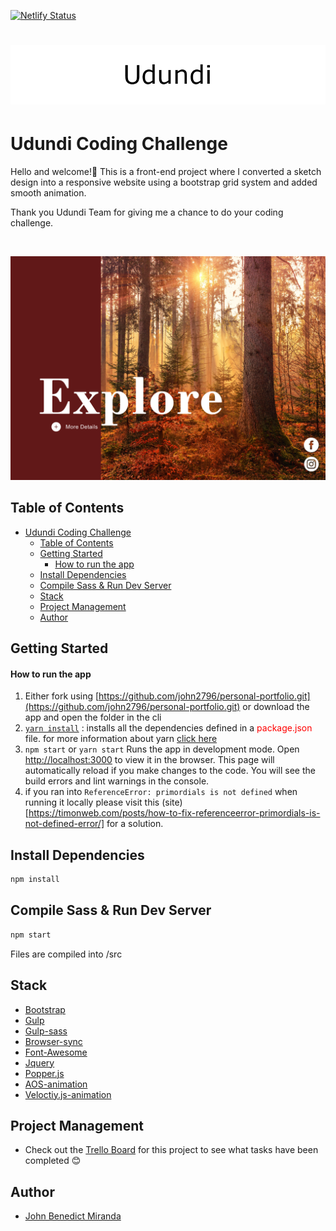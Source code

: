 [![Netlify Status](https://api.netlify.com/api/v1/badges/727fcefd-6800-42a4-9363-af9f0fb48bad/deploy-status)](https://app.netlify.com/sites/udundi/deploys)

#

<h1 align="center"><img src="./src/img/banner.png" /></h1>

# Udundi Coding Challenge 

Hello and welcome!👋
  This is a front-end project where I converted a sketch design into a responsive website using a bootstrap grid system and added smooth animation.

 Thank you Udundi Team for giving me a chance to do your coding challenge.


<br>


![Portfolio Site Example Shot](./src/img/design.png)
<br>

## Table of Contents

- [Udundi Coding Challenge](#udundi-coding-challenge)
  - [Table of Contents](#table-of-contents)
  - [Getting Started](#getting-started)
      - [How to run the app](#how-to-run-the-app)
  - [Install Dependencies](#install-dependencies)
  - [Compile Sass & Run Dev Server](#compile-sass--run-dev-server)
  - [Stack](#stack)
  - [Project Management](#project-management)
  - [Author](#author)

## Getting Started

#### How to run the app
  1. Either fork using [https://github.com/john2796/personal-portfolio.git](https://github.com/john2796/personal-portfolio.git) or download the app and open the folder in the cli
  2. [`yarn install`](https://classic.yarnpkg.com/en/docs/cli/install) :  installs all the dependencies defined in a <span style="color:red">package.json</span> file. for more information about yarn [click here](https://classic.yarnpkg.com/en/docs/cli/)
  3. `npm start` or `yarn start` Runs the app in development mode. Open [http://localhost:3000](http://localhost:3000) to view it in the browser.
  This page will automatically reload if you make changes to the code. You will see the build errors and lint warnings in the console.
  4. if you ran into `ReferenceError: primordials is not defined` when running it locally please visit this (site)[https://timonweb.com/posts/how-to-fix-referenceerror-primordials-is-not-defined-error/] for a solution.
## Install Dependencies

```bash
npm install 
```

## Compile Sass & Run Dev Server

```bash
npm start
```

Files are compiled into /src



## Stack

- [Bootstrap](https://getbootstrap.com/)
- [Gulp](https://gulpjs.com/)
- [Gulp-sass](https://www.npmjs.com/package/gulp-sass)
- [Browser-sync](https://browsersync.io/docs/gulp)
- [Font-Awesome](https://fontawesome.com/)
- [Jquery](https://jquery.com/)
- [Popper.js](https://popper.js.org/)
- [AOS-animation](https://michalsnik.github.io/aos/)
- [Veloctiy.js-animation](http://velocityjs.org/)


## Project Management
- Check out the [Trello Board](https://trello.com/b/je0oCWOi/udundi-coding-challenge-junior-web-developer-position) for this project to see what tasks have been completed 😊

## Author

- [John Benedict Miranda](https://github.com/john2796)
